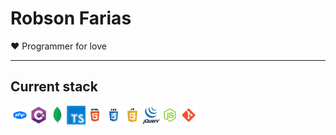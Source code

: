# Robson Farias

❤️ Programmer for love

---

## Current stack

<div style="display:flex; justify-content:flex-start; align-items:center;">
<img height="30" src="https://raw.githubusercontent.com/robsonad18/robsonad18/master/assets/images/icons/php.png" title="PHP">
<img height="30" src="https://raw.githubusercontent.com/robsonad18/robsonad18/master/assets/images/icons/csharp.png" title="C#">
<img height="30" src="https://raw.githubusercontent.com/robsonad18/robsonad18/master/assets/images/icons/mongo.png" title="Mongo DB">
<img height="30" src="https://raw.githubusercontent.com/robsonad18/robsonad18/master/assets/images/icons/typescript.png" title="Typescript">

  <img height="30" src="https://raw.githubusercontent.com/robsonad18/robsonad18/master/assets/images/icons/html.png" title="HTML">
  <img height="30" src="https://raw.githubusercontent.com/robsonad18/robsonad18/master/assets/images/icons/css.png" title="CSS">
  <img height="30" src="https://raw.githubusercontent.com/robsonad18/robsonad18/master/assets/images/icons/js.png" title="JavaScript">
  <img height="30" src="https://raw.githubusercontent.com/robsonad18/robsonad18/master/assets/images/icons/jquery.png" title="Jquery">
   <img height="30" src="https://raw.githubusercontent.com/robsonad18/robsonad18/master/assets/images/icons/node.png" title="Node js">
  <img height="30" src="https://raw.githubusercontent.com/robsonad18/robsonad18/master/assets/images/icons/git.png" title="Git">
</div>
